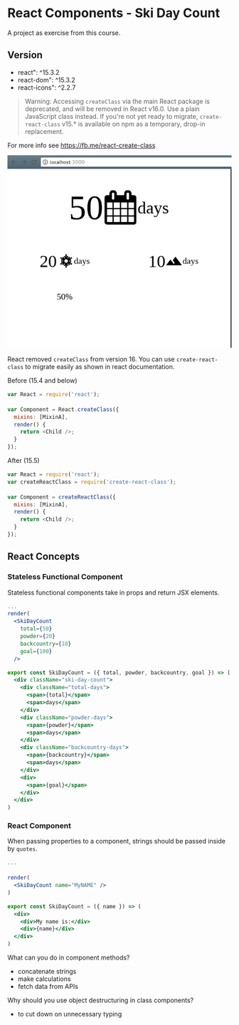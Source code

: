 # React Components - Ski Day Count #

A project as exercise from this course.

## Version ##

- react": ^15.3.2
- react-dom": ^15.3.2
- react-icons": ^2.2.7

> Warning: Accessing `createClass` via the main React package is deprecated, and will be removed in React v16.0. Use a plain JavaScript class instead. If you're not yet ready to migrate, `create-react-class` v15.* is available on npm as a temporary, drop-in replacement.

For more info see https://fb.me/react-create-class

![Ski day count](./screenshots/ski-day-count.png)

React removed `createClass` from version 16. You can use `create-react-class` to migrate easily as shown in react documentation.

Before (15.4 and below)

```js
var React = require('react');

var Component = React.createClass({
  mixins: [MixinA],
  render() {
    return <Child />;
  }
});
```

After (15.5)

```js
var React = require('react');
var createReactClass = require('create-react-class');

var Component = createReactClass({
  mixins: [MixinA],
  render() {
    return <Child />;
  }
});
```

## React Concepts ##

### Stateless Functional Component ###

Stateless functional components take in props and return JSX elements.

```jsx
...
render(
  <SkiDayCount
    total={50}
    powder={20}
    backcountry={10}
    goal={100}
  />
```

```jsx
export const SkiDayCount = ({ total, powder, backcountry, goal }) => (
  <div className="ski-day-count">
    <div className="total-days">
      <span>{total}</span>
      <span>days</span>
    </div>
    <div className="powder-days">
      <span>{powder}</span>
      <span>days</span>
    </div>
    <div className="backcountry-days">
      <span>{backcountry}</span>
      <span>days</span>
    </div>
    <div>
      <span>{goal}</span>
    </div>
  </div>
)
```

### React Component ###

When passing properties to a component, strings should be passed inside by `quotes`.

```jsx
...

render(
  <SkiDayCount name="MyNAME" />
)
```

```jsx
export const SkiDayCount = ({ name }) => (
  <div>
    <div>My name is:</div>
    <div>{name}</div>
  </div>
)
```

What can you do in component methods?

- concatenate strings
- make calculations
- fetch data from APIs

Why should you use object destructuring in class components?

- to cut down on unnecessary typing
